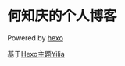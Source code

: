 何知庆的个人博客
================
Powered by [hexo](http://hexo.io/)

基于[Hexo主题Yilia](http://litten.github.io/2014/08/31/hexo-theme-yilia/)





